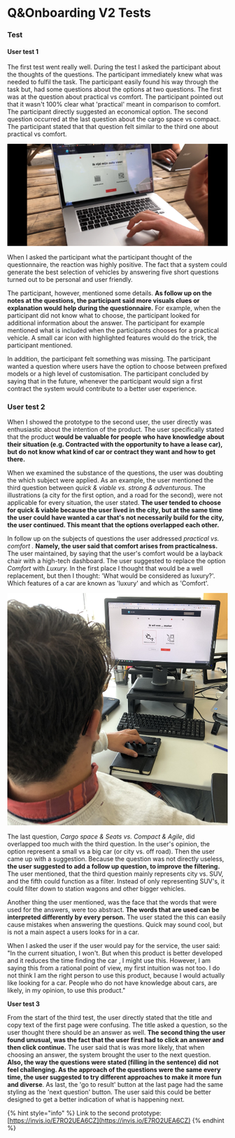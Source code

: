 # Q&Onboarding V2 Tests

### Test

#### User test 1

The first test went really well. During the test I asked the participant about the thoughts of the questions. The participant immediately knew what was needed to fulfil the task. The participant easily found his way through the task but, had some questions about the options at two questions. The first was at the question about practical vs comfort. The participant pointed out that it wasn't 100% clear what 'practical' meant in comparison to comfort. The participant directly suggested an economical option. The second question occurred at the last question about the cargo space vs compact. The participant stated that that question felt similar to the third one about practical vs comfort. 



![User test \#1](../../../.gitbook/assets/image%20%286%29.png)

When I asked the participant what the participant thought of the questionnaire, the reaction was highly positive. The fact that a system could generate the best selection of vehicles by answering five short questions turned out to be personal and user friendly. 

The participant, however, mentioned some details. **As follow up on the notes at the questions, the participant said more visuals clues or explanation would help during the questionnaire.** For example, when the participant did not know what to choose, the participant looked for additional information about the answer. The participant for example mentioned what is included when the participants chooses for a practical vehicle. A small car icon with highlighted features would do the trick, the participant mentioned. 

In addition, the participant felt something was missing. The participant wanted a question where users have the option to choose between prefixed models or a high level of customisation. The participant concluded by saying that in the future, whenever the participant would sign a first contract the system would contribute to a better user experience.

### User test 2

When I showed the prototype to the second user, the user directly was enthusiastic about the intention of the product. The user specifically stated that the product **would be valuable for people who have knowledge about their situation \(e.g. Contracted with the opportunity to have a lease car\), but do not know what kind of car or contract they want and how to get there.** 

When we examined the substance of the questions, the user was doubting the which subject were applied. As an example, the user mentioned the third question between _quick & viable vs. strong & adventurous_. The illustrations \(a city for the first option, and a road for the second\), were not applicable for every situation, the user stated. **The user tended to choose for quick & viable because the user lived in the city, but at the same time the user could have wanted a car that's not necessarily build for the city, the user continued. This meant that the options overlapped each other.** 

In follow up on the subjects of questions the user addressed _practical vs. comfort ._ **Namely, the user said that comfort arises from practicalness.** The user maintained, by saying that the user's comfort would be a layback chair with a high-tech dashboard. The user suggested to replace the option _Comfort_  with _Luxury._ In the first place I thought that would be a well replacement, but then I thought:  'What would be considered as luxury?'. Which features of a car are known as 'luxury'  and which as 'Comfort'. 

![User test 2](../../../.gitbook/assets/img_7343.jpg)

The last question, _Cargo space & Seats vs. Compact & Agile_, did overlapped too much with the third question. In the user's opinion, the option represent a small vs a big car \(or city vs. off road\). Then the user came up with a suggestion. Because the question was not directly useless, **the user suggested to add a follow up question, to improve the filtering.** The user mentioned, that the third question mainly represents city vs. SUV, and the fifth could function as a filter. Instead of only representing SUV's, it could filter down to station wagons and other bigger vehicles. 

Another thing the user mentioned, was the face that the words that were used for the answers, were too abstract. **The words that are used can be interpreted differently by every person.** The user stated the this can easily cause mistakes when answering the questions. Quick may sound cool, but is not a main aspect a users looks for in a car. 

When I asked the user if the user would pay for the service, the user said: "In the current situation, I won't. But when this product is better developed and it reduces the time finding the car , I might use this. However, I am saying this from a rational point of view, my first intuition was not too. I do not think I am the right person to use this product, because I would actually like looking for a car. People who do not have knowledge about cars, are likely, in my opinion, to use this product."

**User test 3**

From the start of the third test, the user directly stated that the title and copy text of the first page were confusing. The title asked a question, so the user thought there should be an answer as well. **The second thing the user found unusual, was the fact that the user first had to click an answer and then click continue.** The user said that is was more likely, that when choosing an answer, the system brought the user to the next question. **Also, the way the questions were stated \(filling in the sentence\) did not feel challenging. As the approach of the questions were the same every time, the user suggested to try different approaches to make it more fun and diverse**. As last, the 'go to result' button at the last page had the same styling as the  'next question' button. The user said this could be better designed to get a better indication of what is happening next. 

{% hint style="info" %}
Link to the second prototype: [https://invis.io/E7RO2UEA6CZ](https://invis.io/E7RO2UEA6CZ)
{% endhint %}

## 

